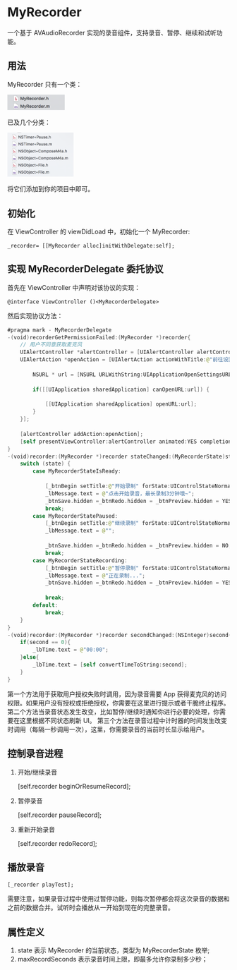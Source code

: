 # MyRecorder

一个基于 AVAudioRecorder 实现的录音组件，支持录音、暂停、继续和试听功能。

## 用法

MyRecorder 只有一个类：

<img src='1.png' width='130'/>

已及几个分类：

<img src='2.png' width='150'/>

将它们添加到你的项目中即可。

## 初始化

在 ViewController 的 viewDidLoad 中，初始化一个 MyRecorder:

	_recorder= [[MyRecorder alloc]initWithDelegate:self];
	
## 实现 MyRecorderDelegate 委托协议

首先在 ViewController 中声明对该协议的实现：

	@interface ViewController ()<MyRecorderDelegate>

然后实现协议方法：

```swift
#pragma mark - MyRecorderDelegate
-(void)recorderGetPermissionFailed:(MyRecorder *)recorder{
    // 用户不同意获取麦克风
    UIAlertController *alertController = [UIAlertController alertControllerWithTitle:@"麦克风不可用" message:@"请在“设置 - 隐私 - 麦克风”中允许数字红卡访问你的麦克风" preferredStyle:UIAlertControllerStyleAlert];
    UIAlertAction *openAction = [UIAlertAction actionWithTitle:@"前往设置" style:UIAlertActionStyleDefault handler:^(UIAlertAction * _Nonnull action) {
        
        NSURL * url = [NSURL URLWithString:UIApplicationOpenSettingsURLString];
        
        if([[UIApplication sharedApplication] canOpenURL:url]) {
            
            [[UIApplication sharedApplication] openURL:url];
        }
    }];
    
    [alertController addAction:openAction];
    [self presentViewController:alertController animated:YES completion:nil];
}
-(void)recorder:(MyRecorder *)recorder stateChanged:(MyRecorderState)state{
    switch (state) {
        case MyRecorderStateIsReady:
            
            [_btnBegin setTitle:@"开始录制" forState:UIControlStateNormal];
            _lbMessage.text = @"点击开始录音，最长录制3分钟哦~";
            _btnSave.hidden =_btnRedo.hidden = _btnPreview.hidden = YES;
            break;
        case MyRecorderStatePaused:
            [_btnBegin setTitle:@"继续录制" forState:UIControlStateNormal];
            _lbMessage.text = @"";
            
            _btnSave.hidden =_btnRedo.hidden = _btnPreview.hidden = NO;
            break;
        case MyRecorderStateRecording:
            [_btnBegin setTitle:@"暂停录制" forState:UIControlStateNormal];
            _lbMessage.text = @"正在录制...";
            _btnSave.hidden =_btnRedo.hidden = _btnPreview.hidden = YES;
            
            break;
        default:
            break;
    }
}
-(void)recorder:(MyRecorder *)recorder secondChanged:(NSInteger)second{
    if(second == 0){
        _lbTime.text = @"00:00";
    }else{
        _lbTime.text = [self convertTimeToString:second];
    }
}
```
第一个方法用于获取用户授权失败时调用，因为录音需要 App 获得麦克风的访问权限。如果用户没有授权或拒绝授权，你需要在这里进行提示或者干脆终止程序。
第二个方法当录音状态发生改变，比如暂停/继续时通知你进行必要的处理，你需要在这里根据不同状态刷新 UI。
第三个方法在录音过程中计时器的时间发生改变时调用（每隔一秒调用一次），这里，你需要录音的当前时长显示给用户。

## 控制录音进程

1. 开始/继续录音

	[self.recorder beginOrResumeRecord];

2. 暂停录音

	[self.recorder pauseRecord];
	
3. 重新开始录音

	[self.recorder redoRecord];
	
## 播放录音

	[_recorder playTest];
	
需要注意，如果录音过程中使用过暂停功能，则每次暂停都会将这次录音的数据和之前的数据合并。试听时会播放从一开始到现在的完整录音。

## 属性定义

1. state 表示 MyRecorder 的当前状态，类型为 MyRecorderState 枚举;
2. maxRecordSeconds 表示录音时间上限，即最多允许你录制多少秒；


